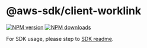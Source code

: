 # @aws-sdk/client-worklink

[![NPM version](https://img.shields.io/npm/v/@aws-sdk/client-worklink/beta.svg)](https://www.npmjs.com/package/@aws-sdk/client-worklink)
[![NPM downloads](https://img.shields.io/npm/dm/@aws-sdk/client-worklink.svg)](https://www.npmjs.com/package/@aws-sdk/client-worklink)

For SDK usage, please step to [SDK readme](https://github.com/aws/aws-sdk-js-v3).
